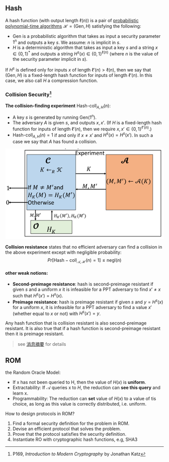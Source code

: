 ## Hash

A hash function (with output length $\ell(n)$) is a pair of [probabilistic polynomial-time algorithms](Private-Key%20Encryption.md) $\mathcal{H}=(\text{Gen}, H)$ satisfying the following:
- Gen is a probabilistic algorithm that takes as input a security parameter $1^n$ and outputs a key $s$. We assume: $n$ is implicit in $s$.
- $H$ is a deterministic algorithm that takes as input a key $s$ and a string $x \in \{0,1\}^*$ and outputs a string $H^s(x) \in \{0,1\}^{\ell(n)}$ (where $n$ is the value of the security parameter implicit in $s$).

If $H^s$ is defined only for inputs $x$ of length $\ell'(n) > \ell(n)$, then we say that $(\text{Gen}, H)$ is a fixed-length hash function for inputs of length $\ell'(n)$. In this case, we also call $H$ a compression function.

### Collision Security[^1]

**The collision-finding experiment** $\text{Hash-coll}_{A,H}(n)$:
- A key $s$ is generated by running $\text{Gen}(1^n)$.
- The adversary $A$ is given $s$, and outputs $x, x'$. (If $H$ is a fixed-length hash function for inputs of length $\ell'(n)$, then we require $x, x' \in \{0,1\}^{\ell'(n)}$.)
-  $\text{Hash-coll}_{A,H}(n)=1$ if and only if $x \neq x'$ and $H^s(x) = H^s(x')$. In such a case we say that $A$ has found a collision.

![|400](../../../attach/Pasted%20image%2020231228210124.png)

**Collision resistance** states that no efficient adversary can find a collision in the above experiment except with negligible probability: $$Pr[\mathsf{Hash-coll}_{\mathcal{A,H}}(n)=1]\leq \mathsf{negl}(n)$$

#### other weak notions:

- **Second-preimage resistance**: hash is second-preimage resistant if given $s$ and a uniform $x$ it is infeasible for a PPT adversary to find $x' \neq x$ such that $H^s(x') = H^s(x)$.
- **Preimage resistance**: hash is preimage resistant if given $s$ and $y = H^s(x)$ for a uniform $x$, it is infeasible for a PPT adversary to find a value $x'$ (whether equal to $x$ or not) with $H^s(x') = y$.

Any hash function that is collision resistant is also second-preimage resistant. It is also true that if a hash function is second-preimage resistant then it is preimage resistant.

> see [消息摘要](../../4%20消息摘要/消息摘要.md) for details

## ROM

the Random Oracle Model:
- If x has not been queried to H, then the value of $H(x)$ is **uniform**.
- Extractability: If $\mathcal{A}$ queries x to $H$, the reduction can **see this query** and learn x.
- Programmability: The reduction can **set** value of $H(x)$ to a value of tis choice, as long as this value is correctly distributed, i.e. uniform.

How to design protocols in ROM?
1. Find a formal security definition for the problem in ROM.
2. Devise an efficient protocol that solves the problem.
3. Prove that the protocol satisfies the security definition.
4. Instantiate RO with cryptographic hash functions, e.g,
SHA3

[^1]: P169, *Introduction to Modern Cryptography* by Jonathan Katz